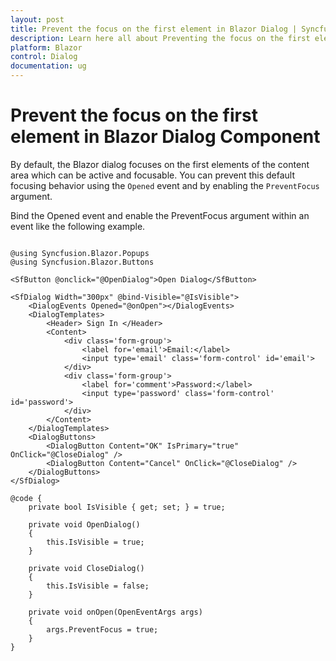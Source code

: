 ```yaml
---
layout: post
title: Prevent the focus on the first element in Blazor Dialog | Syncfusion
description: Learn here all about Preventing the focus on the first element in Syncfusion Blazor Dialog component and more.
platform: Blazor
control: Dialog
documentation: ug
---
```


# Prevent the focus on the first element in Blazor Dialog Component

By default, the Blazor dialog focuses on the first elements of the content area which can be active and focusable. You can prevent this default focusing behavior using the `Opened` event and by enabling the `PreventFocus` argument.

Bind the Opened event and enable the PreventFocus argument within an event like the following example.

```cshtml

@using Syncfusion.Blazor.Popups
@using Syncfusion.Blazor.Buttons

<SfButton @onclick="@OpenDialog">Open Dialog</SfButton>

<SfDialog Width="300px" @bind-Visible="@IsVisible">
    <DialogEvents Opened="@onOpen"></DialogEvents>
    <DialogTemplates>
        <Header> Sign In </Header>
        <Content>
            <div class='form-group'>
                <label for='email'>Email:</label>
                <input type='email' class='form-control' id='email'>
            </div>
            <div class='form-group'>
                <label for='comment'>Password:</label>
                <input type='password' class='form-control' id='password'>
            </div>
        </Content>
    </DialogTemplates>
    <DialogButtons>
        <DialogButton Content="OK" IsPrimary="true" OnClick="@CloseDialog" />
        <DialogButton Content="Cancel" OnClick="@CloseDialog" />
    </DialogButtons>
</SfDialog>

@code {
    private bool IsVisible { get; set; } = true;

    private void OpenDialog()
    {
        this.IsVisible = true;
    }

    private void CloseDialog()
    {
        this.IsVisible = false;
    }

    private void onOpen(OpenEventArgs args)
    {
        args.PreventFocus = true;
    }
}

```
